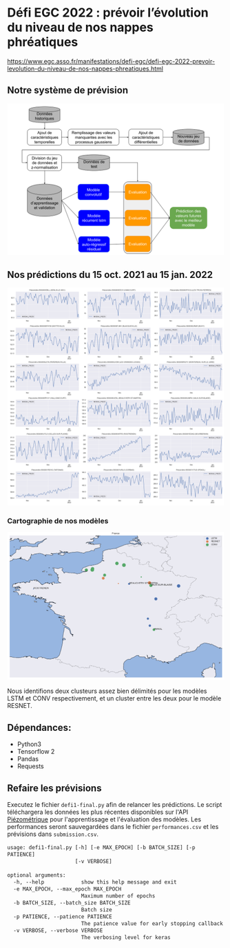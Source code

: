 # Défi EGC 2022 : prévoir l’évolution du niveau de nos nappes phréatiques

https://www.egc.asso.fr/manifestations/defi-egc/defi-egc-2022-prevoir-levolution-du-niveau-de-nos-nappes-phreatiques.html

## Notre système de prévision

![](./Images/schema-systeme.png)

## Nos prédictions du 15 oct. 2021 au 15 jan. 2022

![](./Images/forecasts.png)

### Cartographie de nos modèles

![Cartographie de nos modèles](./Images/plot_clusters.png)

Nous identifions deux clusteurs assez bien délimités pour les modèles LSTM et CONV respectivement, et un cluster entre les deux pour le modèle RESNET. 

## Dépendances:

- Python3
- Tensorflow 2
- Pandas
- Requests

## Refaire les prévisions
Executez le fichier `defi1-final.py` afin de relancer les prédictions. Le script téléchargera les données les plus récentes disponibles sur l'API [Piézométrique](https://hubeau.eaufrance.fr/page/api-piezometrie) pour l'apprentissage et l'évaluation des modèles. Les performances seront sauvegardées dans le fichier `performances.csv` et les prévisions dans `submission.csv`.


```
usage: defi1-final.py [-h] [-e MAX_EPOCH] [-b BATCH_SIZE] [-p PATIENCE]
                      [-v VERBOSE]

optional arguments:
  -h, --help            show this help message and exit
  -e MAX_EPOCH, --max_epoch MAX_EPOCH
                        Maximum number of epochs
  -b BATCH_SIZE, --batch_size BATCH_SIZE
                        Batch size
  -p PATIENCE, --patience PATIENCE
                        The patience value for early stopping callback
  -v VERBOSE, --verbose VERBOSE
                        The verbosing level for keras
```
